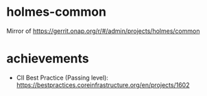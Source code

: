 # holmes-common
Mirror of https://gerrit.onap.org/r/#/admin/projects/holmes/common

# achievements
- CII Best Practice (Passing level): https://bestpractices.coreinfrastructure.org/en/projects/1602
